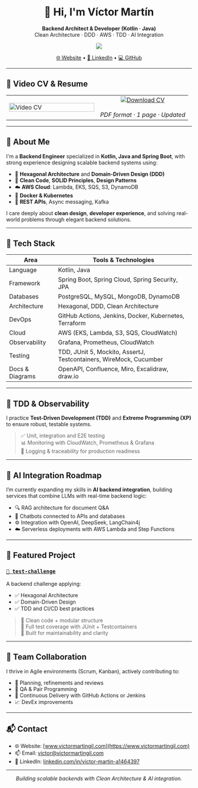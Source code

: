 <h1 align="center">👋 Hi, I'm Víctor Martín</h1>

<p align="center">
  <b>Backend Architect & Developer (Kotlin · Java)</b><br>
  Clean Architecture · DDD · AWS · TDD · AI Integration
</p>

<p align="center">
  <img src="https://img.shields.io/badge/Open%20to-Freelance%20%26%20Remote%20Work-green?style=flat-square">
</p>

<p align="center">
  <a href="https://www.victormartingil.com">🌐 Website</a> •
  <a href="https://www.linkedin.com/in/victor-martin-a1464397/">🔗 LinkedIn</a> •
  <a href="https://github.com/victormartingil">💻 GitHub</a>
</p>

---

## 🎥 Video CV & Resume

<table>
  <tr>
    <td width="50%">
      <a href="https://www.youtube.com/watch?v=ogmqAP-rrc0">
        <img src="https://img.youtube.com/vi/ogmqAP-rrc0/hqdefault.jpg" alt="Vídeo CV" width="100%">
      </a>
    </td>
    <td width="50%" align="center" valign="middle">
      <a href="https://www.victormartingil.com/assets/pdf/VictorMartinCV.pdf">
        <img src="https://img.shields.io/badge/📄 Download%20My%20CV-blue?style=for-the-badge" alt="Download CV">
      </a>
      <br/><br/>
      <i>PDF format · 1 page · Updated</i>
    </td>
  </tr>
</table>

---

## 🧠 About Me

I'm a **Backend Engineer** specialized in **Kotlin, Java and Spring Boot**, with strong experience designing scalable backend systems using:

- 🧱 **Hexagonal Architecture** and **Domain-Driven Design (DDD)**
- 🧼 **Clean Code**, **SOLID Principles**, **Design Patterns**
- ☁️ **AWS Cloud**: Lambda, EKS, SQS, S3, DynamoDB
- 🐳 **Docker & Kubernetes**
- 📐 **REST APIs**, Async messaging, Kafka

I care deeply about **clean design**, **developer experience**, and solving real-world problems through elegant backend solutions.

---

## 🚀 Tech Stack

| Area                | Tools & Technologies |
|---------------------|----------------------|
| Language            | Kotlin, Java         |
| Framework           | Spring Boot, Spring Cloud, Spring Security, JPA |
| Databases           | PostgreSQL, MySQL, MongoDB, DynamoDB |
| Architecture        | Hexagonal, DDD, Clean Architecture |
| DevOps              | GitHub Actions, Jenkins, Docker, Kubernetes, Terraform |
| Cloud               | AWS (EKS, Lambda, S3, SQS, CloudWatch) |
| Observability       | Grafana, Prometheus, CloudWatch |
| Testing             | TDD, JUnit 5, Mockito, AssertJ, Testcontainers, WireMock, Cucumber |
| Docs & Diagrams     | OpenAPI, Confluence, Miro, Excalidraw, draw.io |

---

## 🧪 TDD & Observability

I practice **Test-Driven Development (TDD)** and **Extreme Programming (XP)** to ensure robust, testable systems.

> ✅ Unit, integration and E2E testing  
> 📊 Monitoring with CloudWatch, Prometheus & Grafana  
> 🧾 Logging & traceability for production readiness

---

## 🤖 AI Integration Roadmap

I’m currently expanding my skills in **AI backend integration**, building services that combine LLMs with real-time backend logic:

- 🔍 RAG architecture for document Q&A
- 🤖 Chatbots connected to APIs and databases
- ⚙️ Integration with OpenAI, DeepSeek, LangChain4j
- ☁️ Serverless deployments with AWS Lambda and Step Functions

---

## 📂 Featured Project

### [`🧪 test-challenge`](https://github.com/victormartingil/test-challenge)

A backend challenge applying:
- ✅ Hexagonal Architecture
- ✅ Domain-Driven Design
- ✅ TDD and CI/CD best practices

> 📁 Clean code + modular structure  
> 🧪 Full test coverage with JUnit + Testcontainers  
> 🚀 Built for maintainability and clarity

---

## 👥 Team Collaboration

I thrive in Agile environments (Scrum, Kanban), actively contributing to:
- 🧩 Planning, refinements and reviews
- 🧪 QA & Pair Programming
- 🚀 Continuous Delivery with GitHub Actions or Jenkins
- 📈 DevEx improvements

---

## 📬 Contact

- 🌐 Website: [www.victormartingil.com](https://www.victormartingil.com)
- 📫 Email: victor@victormartingil.com
- 💼 LinkedIn: [linkedin.com/in/victor-martin-a1464397](https://www.linkedin.com/in/victor-martin-a1464397)

---

<p align="center">
  <i>Building scalable backends with Clean Architecture & AI integration.</i>
</p>
